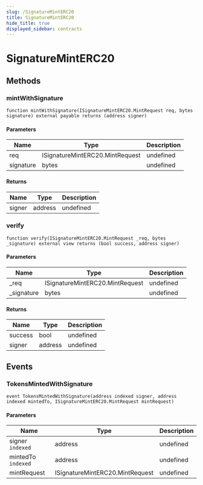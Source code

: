 ```yaml
---
slug: /SignatureMintERC20
title: SignatureMintERC20
hide_title: true
displayed_sidebar: contracts
---
```

# SignatureMintERC20









## Methods

### mintWithSignature

```solidity
function mintWithSignature(ISignatureMintERC20.MintRequest req, bytes signature) external payable returns (address signer)
```





#### Parameters

| Name | Type | Description |
|---|---|---|
| req | ISignatureMintERC20.MintRequest | undefined |
| signature | bytes | undefined |

#### Returns

| Name | Type | Description |
|---|---|---|
| signer | address | undefined |

### verify

```solidity
function verify(ISignatureMintERC20.MintRequest _req, bytes _signature) external view returns (bool success, address signer)
```





#### Parameters

| Name | Type | Description |
|---|---|---|
| _req | ISignatureMintERC20.MintRequest | undefined |
| _signature | bytes | undefined |

#### Returns

| Name | Type | Description |
|---|---|---|
| success | bool | undefined |
| signer | address | undefined |



## Events

### TokensMintedWithSignature

```solidity
event TokensMintedWithSignature(address indexed signer, address indexed mintedTo, ISignatureMintERC20.MintRequest mintRequest)
```





#### Parameters

| Name | Type | Description |
|---|---|---|
| signer `indexed` | address | undefined |
| mintedTo `indexed` | address | undefined |
| mintRequest  | ISignatureMintERC20.MintRequest | undefined |


